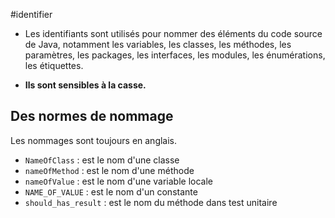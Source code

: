 #identifier

- Les identifiants sont utilisés pour nommer des éléments du code source de Java, notamment les variables, les classes, les méthodes, les paramètres, les packages, les interfaces, les modules, les énumérations, les étiquettes.

- **Ils sont sensibles à la casse.**

## Des normes de nommage

Les nommages sont toujours en anglais.

- `NameOfClass` : est le nom d'une classe
- `nameOfMethod` : est le nom d'une méthode
- `nameOfValue` : est le nom d'une variable locale
- `NAME_OF_VALUE` : est le nom d'un constante
- `should_has_result` : est le nom du méthode dans test unitaire